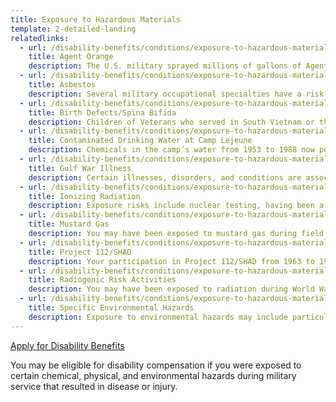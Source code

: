 ```yaml
---
title: Exposure to Hazardous Materials
template: 2-detailed-landing
relatedlinks:
  - url: /disability-benefits/conditions/exposure-to-hazardous-materials/agent-orange/
    title: Agent Orange
    description: The U.S. military sprayed millions of gallons of Agent Orange and other herbicides on trees and vegetation during the Vietnam War. Several decades later, concerns about the health effects from these chemicals continue.
  - url: /disability-benefits/conditions/exposure-to-hazardous-materials/asbestos/
    title: Asbestos
    description: Several military occupational specialties have a risk of exposure to asbestos. 
  - url: /disability-benefits/conditions/exposure-to-hazardous-materials/birth-defects/
    title: Birth Defects/Spina Bifida
    description: Children of Veterans who served in South Vietnam or the Republic of Korea during specific periods of time may have birth defects, including spina bifida.
  - url: /disability-benefits/conditions/exposure-to-hazardous-materials/contaminated-drinking-water-at-camp-lejeune/
    title: Contaminated Drinking Water at Camp Lejeune
    description: Chemicals in the camp’s water from 1953 to 1988 now pose health risks.
  - url: /disability-benefits/conditions/exposure-to-hazardous-materials/gulf-war-illness/
    title: Gulf War Illness
    description: Certain illnesses, disorders, and conditions are associated with serving in Southwest Asia.
  - url: /disability-benefits/conditions/exposure-to-hazardous-materials/ionizing-radiation/
    title: Ionizing Radiation
    description: Exposure risks include nuclear testing, having been a POW in Japan, working with x-rays or at a reactor, and more.
  - url: /disability-benefits/conditions/exposure-to-hazardous-materials/mustard-gas/
    title: Mustard Gas
    description: You may have been exposed to mustard gas during field or chamber testing, during service on the battlefield in World War I, at the German bombing of Bari, Italy, in World War II, and in certain other situations.
  - url: /disability-benefits/conditions/exposure-to-hazardous-materials/project112-SHAD/
    title: Project 112/SHAD
    description: Your participation in Project 112/SHAD from 1963 to 1974 may have resulted in chemical testing exposure.
  - url: /disability-benefits/conditions/exposure-to-hazardous-materials/radiogenic-risk-activities/
    title: Radiogenic Risk Activities
    description: You may have been exposed to radiation during World War II–era service or imprisonment in Japan, nuclear weapons testing, a gaseous diffusion plant assignment, or other situations.
  - url: /disability-benefits/conditions/exposure-to-hazardous-materials/specific-environmental-hazards/
    title: Specific Environmental Hazards
    description: Exposure to environmental hazards may include particulate matter and large burn pits in Iraq, Afghanistan, and Djibouti; contaminated drinking water at Camp Lejeune, North Carolina; and pollutants from a waste incinerator near Atsugi, Japan.
---
```


<div class="main" role="main" markdown="0">

<div class="va-action-bar--header">
  <div class="row">
    <div class="small-12 columns">
      <a class="usa-button-primary va-button-primary" href="/disability-benefits/apply-for-benefits/">Apply for Disability Benefits</a>
    </div>
  </div>
</div>

<div class="section one" markdown="0">
<div class="primary" markdown="0">
<div class="row" markdown="0">
<div class="small-12 columns" markdown="1">

You may be eligible for disability compensation if you were exposed to certain chemical, physical, and environmental hazards during military service that resulted in disease or injury.

</div>
</div>
</div>